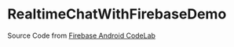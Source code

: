 # RealtimeChatWithFirebaseDemo
Source Code from [Firebase Android CodeLab](https://github.com/firebase/codelab-friendlychat-android)

